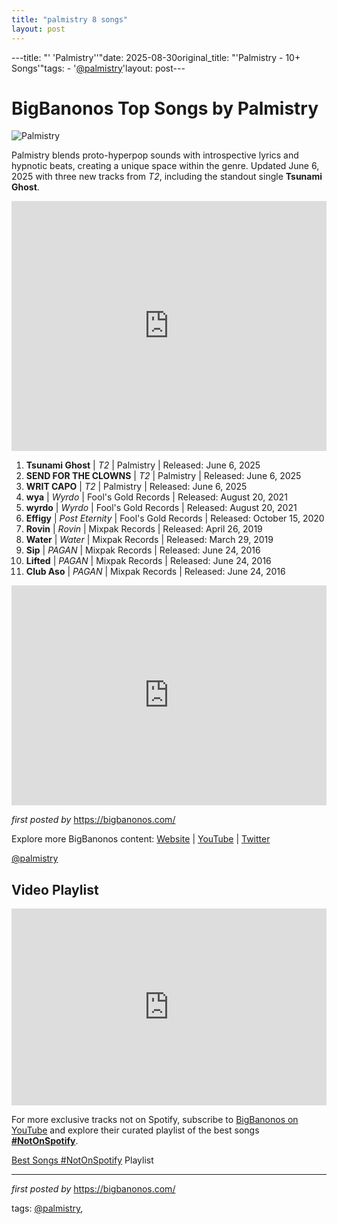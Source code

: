 ```yaml
---
title: "palmistry 8 songs"
layout: post
---
```

---title: "' 'Palmistry''"date: 2025-08-30original_title: "'Palmistry - 10+ Songs'"tags:  - '[@palmistry](/tags/palmistry/)'layout: post---<h1>BigBanonos Top Songs by Palmistry</h1><img src="https://e.snmc.io/i/1200/s/e16eb3c7cb539cb7c89747ab640d9f87/7703997" alt="Palmistry"> <p>Palmistry blends proto-hyperpop sounds with introspective lyrics and hypnotic beats, creating a unique space within the genre. Updated June 6, 2025 with three new tracks from <em>T2</em>, including the standout single <strong>Tsunami Ghost</strong>.</p> <!-- Featured Video --><div> <iframe width="100%" height="400" src="https://www.youtube.com/embed/Mg1AgAXDAeA" title="Palmistry - Tsunami Ghost (Official Video)" frameborder="0" allow="accelerometer; autoplay; clipboard-write; encrypted-media; gyroscope; picture-in-picture; web-share" allowfullscreen></iframe></div> <ol> <li><strong>Tsunami Ghost</strong> | <em>T2</em> | Palmistry | Released: June 6, 2025</li> <li><strong>SEND FOR THE CLOWNS</strong> | <em>T2</em> | Palmistry | Released: June 6, 2025</li> <li><strong>WRIT CAPO</strong> | <em>T2</em> | Palmistry | Released: June 6, 2025</li> <li><strong>wya</strong> | <em>Wyrdo</em> | Fool's Gold Records | Released: August 20, 2021</li> <li><strong>wyrdo</strong> | <em>Wyrdo</em> | Fool's Gold Records | Released: August 20, 2021</li> <li><strong>Effigy</strong> | <em>Post Eternity</em> | Fool's Gold Records | Released: October 15, 2020</li> <li><strong>Rovin</strong> | <em>Rovin</em> | Mixpak Records | Released: April 26, 2019</li> <li><strong>Water</strong> | <em>Water</em> | Mixpak Records | Released: March 29, 2019</li> <li><strong>Sip</strong> | <em>PAGAN</em> | Mixpak Records | Released: June 24, 2016</li> <li><strong>Lifted</strong> | <em>PAGAN</em> | Mixpak Records | Released: June 24, 2016</li> <li><strong>Club Aso</strong> | <em>PAGAN</em> | Mixpak Records | Released: June 24, 2016</li></ol> <div> <iframe src="https://open.spotify.com/embed/playlist/2c8SW768Kzcrn1pz1rPxXS?utm_source=generator" width="100%" height="352" frameborder="0" allow="autoplay; clipboard-write; encrypted-media; fullscreen; picture-in-picture" loading="lazy"></iframe></div> <p><em>first posted by</em> <a href="https://bigbanonos.com/">https://bigbanonos.com/</a></p> <div> <p>Explore more BigBanonos content: <a href="https://bigbanonos.com/">Website</a> | <a href="https://www.youtube.com/[@BigBanonos](/tags/BigBanonos/)">YouTube</a> | <a href="https://x.com/bigbanonos">Twitter</a></p></div> <!-- Tags --><p>[@palmistry](/tags/palmistry/)</p> <!-- Video Playlist --><h2>Video Playlist</h2><iframe allow="accelerometer; autoplay; encrypted-media; gyroscope; picture-in-picture" allowfullscreen="" frameborder="0" height="315" src="https://www.youtube.com/embed/videoseries?list=PLtuNtuTatqI1mE_GYUZq9bLrCqz_RhX7y" width="100%"></iframe><!--Subscribe and Playlist Links--><div>    <p>For more exclusive tracks not on Spotify, subscribe to <a href="https://www.youtube.com/[@BigBanonos](/tags/BigBanonos/)" target="_blank">BigBanonos on YouTube</a> and explore their curated playlist of the best songs <strong>[#NotOnSpotify](/tags/NotOnSpotify/)</strong>.</p>    <p><a href="https://www.youtube.com/playlist?list=PLtuNtuTatqI0kFahUCbtbfenC_ET5O_tr" target="_blank">Best Songs [#NotOnSpotify](/tags/NotOnSpotify/) Playlist<br /></a></p></div><hr /><p><em>first posted by</em> <a href="https://bigbanonos.com/" rel="noopener" target="_new">https://bigbanonos.com/</a></p><p>tags: [@palmistry](/tags/palmistry/),</p>